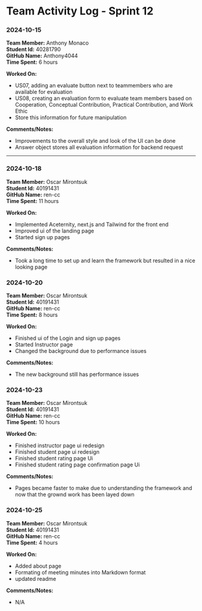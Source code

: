# Team Activity Log - Sprint 12

### 2024-10-15

**Team Member:** Anthony Monaco  
**Student Id:** 40281790  
**GitHub Name:** Anthony4044  
**Time Spent:** 6 hours 

**Worked On:**
- US07, adding an evaluate button next to teammembers who are available for evaluation
- US08, creating an evaluation form to evaluate team members based on Cooperation, Conceptual Contribution, Practical Contribution, and Work Ethic
- Store this information for future manipulation

**Comments/Notes:**
- Improvements to the overall style and look of the UI can be done
- Answer object stores all evaluation information for backend request


---

### 2024-10-18

**Team Member:** Oscar Mirontsuk  
**Student Id:** 40191431  
**GitHub Name:** ren-cc  
**Time Spent:** 11 hours 

**Worked On:**
- Implemented Aceternity, next.js and Tailwind for the front end 
- Improved ui of the landing page 
- Started sign up pages

**Comments/Notes:**
- Took a long time to set up and learn the framework but resulted in a nice looking page

### 2024-10-20

**Team Member:** Oscar Mirontsuk  
**Student Id:** 40191431  
**GitHub Name:** ren-cc  
**Time Spent:** 8 hours 

**Worked On:** 
- Finished ui of the Login and sign up pages
- Started Instructor page
- Changed the background due to performance issues

**Comments/Notes:**
- The new background still has performance issues

### 2024-10-23

**Team Member:** Oscar Mirontsuk  
**Student Id:** 40191431  
**GitHub Name:** ren-cc  
**Time Spent:** 10 hours 

**Worked On:** 
- Finished instructor page ui redesign
- Finished student page ui redesign
- Finished student rating page Ui
- Finished student rating page confirmation page Ui 

**Comments/Notes:**
- Pages became faster to make due to understanding the framework and now that the grownd work has been layed down 

### 2024-10-25

**Team Member:** Oscar Mirontsuk  
**Student Id:** 40191431  
**GitHub Name:** ren-cc  
**Time Spent:** 4 hours 

**Worked On:** 
- Added about page 
- Formating of meeting minutes into Markdown format
- updated readme

**Comments/Notes:**
- N/A